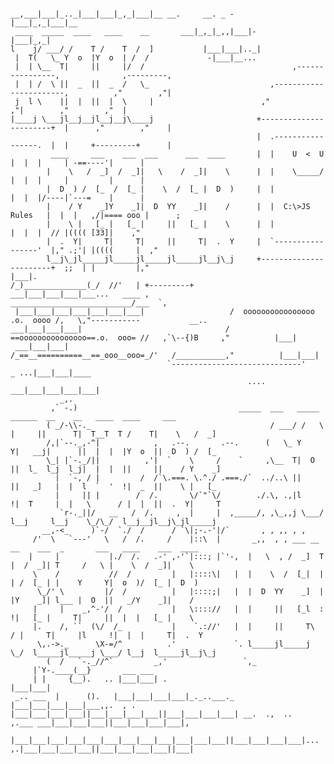 
 
                
                                         __,___|___|_.._|___|___|_,_|___|__ __.     __. _ -             |___|_,_|___|__
	 ____  _____  ____   ____    __       ___|_,_|_,,|___|-						      |___|_,_|
	l    j/ ___/ /    T /    T  /  ]           |___|___|.._|                    
	 |  T(   \_ Y  o  |Y  o  | /  /             -|___|__...
 	 |  | \__  T|     ||     |/  /                                 ,----------------,              ,---------,
	 |  | /  \ ||  _  ||  _  /   \_                           ,-----------------------,          ,"        ,"|
 	 j  l \    ||  |  ||  |  \     |                        ,"                      ,"|        ,"        ,"  |
	|____j \___jl__j__jl__j__j\____j                       +-----------------------+  |      ,"        ,"    |
                                                           |  .-----------------.  |  |     +---------+      |
             ____     ___    ___  ___      ___  ____       |  |    U  <  U      |  |  |     | -==----'|      |
            |    \   /  _]  /  _]|   \    /  _]|    \      |  |    \_____/      |  |  |     |         |      |
            |  D  ) /  [_  /  [_ |    \  /  [_ |  D  )     |  |                 |  |  |/----|`---=    |      |
            |    / Y    _]Y    _]|  D  YY    _]|    /      |  |  C:\>JS Rules   |  |  |   ,/|==== ooo |      ;          
            |    \ |   [_ |   [_ |     ||   [_ |    \      |  |                 |  |  |  // |(((( [33]|    ,"
            |  .  Y|     T|     T|     ||     T|  .  Y     |  `-----------------'  |," .;'| |((((     |  ," 
            l__j\_jl_____jl_____jl_____jl_____jl__j\_j     +-----------------------+  ;;  | |         |,"     
    |___|.                                                    /_)______________(_/  //'   | +---------+            
    ___|___|___|___|___...   ____ ,                     ___________________________/___  `,                         
     |___|___|___|___|___|___|___|                   /  oooooooooooooooo  .o.  oooo /,   \,"-----------           __..
    ___|___|___|___|                                / ==ooooooooooooooo==.o.  ooo= //   ,`\--{)B     ,"          |___| 
     ___|___|___|                                  /_==__==========__==_ooo__ooo=_/'   /___________,"          |___|___| 
				                       `-----------------------------'                  _ ...|___|___|____ 
  										                 ....   ___|___|___|___|___|
	           _,.                                                                                 
	         ,` -.)	     			                   _____  ___   _____  ______  __    __   ____  ____     ___
	        ( _/-\\-._                                        / ___/ /   \ |     ||      T|  T__T  T /    T|    \   /  _]
	        /,|`--._,-^|            ,   .--.       .--.      (   \_ Y     Y|   __j|      ||  |  |  |Y  o  ||  D  ) /  [_
	        \_| |`-._/||          ,'|  `    \     /    `     ,\__  T|  O  ||  l_  l_j  l_j|  |  |  ||     ||    / Y    _]
	          |  `-, / |         /  /`\.===. \.^./ .===./`  ../..\ ||     ||   _]   |  |  l  `  '  !|  _  ||    \ |   [_
	          |     || |        /  /.       \/`"`\/        ./.\, .,|l     !|  T     |  |   \      / |  |  ||  .  Y|     T
	           `r-._||/   __   /  /.     ,  |     |  ,_____/, ,\_,,j \___/ l__j     l__j    \_/\_/  l__j__jl__j\_jl_____j
	       __,-<_     )`-/  `./  /      / `\|;-.-'|/`       , , ,, , ,
	     /'  \   `---'   \   /  /.     /    |::\  |       _,,  , , ___ __ __    ___  _       ___   ____    ___  ____
	    |     |           |./  /.   .-' ,-'`|:::; |`'-,  |   \  , /  _]  T  |  /  _]| T     /   \ |    \  /  _]|    \
	     \    /           //  /         |   |::::\|   |  |    \  /  [_|  |  | /  [_ | |    Y     Y|  o  )/  [_ |  D  )
          \_/' \         |/  /          |   |::::;|   |  |  D  YY    _]  |  |Y    _]| l___ |  O  ||   _/Y    _]|    /
	     |     |    _,^-'/  /           |   \:::://   |  |     ||   [_l  :  !|   [_ |     T|     ||  |  |   [_ |    \
	     |.    /, ``  (\/  /_           |    `.://'   |  |     ||     T\   / |     T|     |l     !|  |  |     T|  .  Y
          \,.->._      \X-=/^          .'             `. l_____jl_____j \_/  l_____jl_____j \___/ l__j  l_____jl__j\_j
	        (  /   `-._//^`         _,'                 `,_
		 |`Y-.____(__}       ___ ___
		 | |     {__).   .. |___|___| .                                                  |___|___|
	 _.. ___  |      ().   |___|___|___|___|_._..___._				    |___|___|___|___|___,,.  , .
	|___|___|___|___||___|___|___|___||___|___|___|___| __.  .,  ..          ,.___ ___|___|___|___||___|___|___|___|,
      |___|___|___|___|___|___|___|___|___|___|___|___||___|___|___|___|...  ,.|___|___|___|___||___|___|___|___||___|
		
